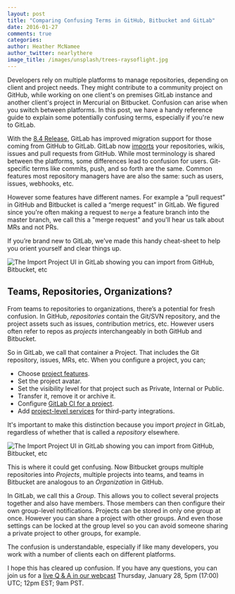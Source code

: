 ```yaml
---
layout: post
title: "Comparing Confusing Terms in GitHub, Bitbucket and GitLab"
date: 2016-01-27
comments: true
categories:
author: Heather McNamee
author_twitter: nearlythere
image_title: /images/unsplash/trees-raysoflight.jpg
---
```


Developers rely on multiple platforms to manage repositories, depending on
client and project needs.
They might contribute to a community project on GitHub, while working on one
client's on premises GitLab instance and another client's project in Mercurial
on Bitbucket.
Confusion can arise when you switch between platforms.
In this post, we have a handy reference guide to explain
some potentially confusing terms, especially if you're new
to GitLab.

<!--more-->

With the [8.4 Release][release], GitLab has improved migration support for those coming from GitHub to GitLab.
GitLab now [imports][imports] your repositories, wikis, issues and
pull requests from GitHub.
While most terminology is shared
between the platforms, some differences lead to confusion
for users.
Git-specific terms like commits, push, and so forth are the same.
Common features most repository managers have are also the same: such as users, issues, webhooks, etc.

However some features have different names.
For example a “pull request” in GitHub and Bitbucket is called a “merge request” in GitLab.
We figured since you're often making a request to `merge` a feature branch into the master branch, we call this a
"merge request" and you'll hear us talk about MRs and not PRs.

If you’re brand new to GitLab, we’ve made this handy cheat-sheet to help you orient yourself and clear things up.

![The Import Project UI in GitLab showing you can import from GitHub, Bitbucket, etc](/images/blogimages/gitlab-terminology.png)

## Teams, Repositories, Organizations?

From teams to repositories to organizations, there’s a potential for fresh confusion.
In GitHub, *repositories* contain the Git/SVN repository, and the project assets
such as issues, contribution metrics, etc.
However users often refer to repos as *projects* interchangeably in both GitHub and Bitbucket.

So in GitLab, we call that container a Project.
That includes the Git repository, issues, MRs, etc.
When you configure a project, you can;

- Choose [project features][projects].
- Set the project avatar.
- Set the visibility level for that project such as Private, Internal or Public.
- Transfer it, remove it or archive it.
- Configure [GitLab CI for a project][gitlabci].
- Add [project-level services][services] for third-party integrations.

It's important to make this distinction because you import *project* in
GitLab, regardless of whether that is called a *repository* elsewhere.

![The Import Project UI in GitLab showing you can import from GitHub, Bitbucket, etc](/images/blogimages/import-project.jpg)

This is where it could get confusing.
Now Bitbucket groups multiple repositories into *Projects*, multiple projects into teams,
and teams in Bitbucket are analogous to an *Organization* in GitHub.

In GitLab, we call this a *Group*.
This allows you to collect several projects together and also have members.
Those members can then configure their own group-level notifications.
Projects can be stored in only one group at once.
However you can share a project with other groups.
And even those settings can be locked at the group level so you can avoid
someone sharing a private project to other groups, for example.

The confusion is understandable, especially if like many developers,
you work with a number of clients each on different platforms.

I hope this has cleared up confusion. If you have any questions,
you can join us for a [live Q & A in our webcast][webcast] Thursday, January 28, 5pm (17:00) UTC; 12pm EST; 9am PST.

[imports]: http://doc.gitlab.com/ce/workflow/importing/import_projects_from_github.html "Importing from GitHub to GitLab"
[services]: http://doc.gitlab.com/ce/project_services/project_services.html "Configure Services for Projects"
[gitlabci]: http://doc.gitlab.com/ce/ci/yaml/README.html "configure GitLab CI"
[projects]: http://doc.gitlab.com/ce/workflow/project_features.html "Documentation of Project features"
[webcast]: http://page.gitlab.com/Jan282016Webcast.html "Webcast: 8.4 Feature Walk-through"
[release]: https://about.gitlab.com/2016/01/22/gitlab-8-4-released/ "Announcing GitLab's 50th Release: 8.4"
[bitbucket]: https://blog.bitbucket.org/2016/01/21/distributed-teams-can-now-build-faster-with-bitbucket/ "Bitbucket announces Projects"
